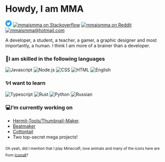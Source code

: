 # Howdy, I am MMA
<a href="https://twitter.com/mmaismma"><img alt="mmaismma on Twitter" width="20px" src="https://raw.githubusercontent.com/mmaismma/mmaismma/master/Twitter_Social_Icon_Circle_Color.png" /></a> 
<a href="https://stackoverflow.com.com/mmaismma"><img alt="mmaismma on Stackoverflow" width="20px" src="https://cdn.sstatic.net/Sites/stackoverflow/Img/apple-touch-icon.png?v=c78bd457575a" /></a> 
<a href="https://reddit.com/mmaismma"><img alt="mmaismma on Reddit" width="20px" src="https://img.icons8.com/color/48/000000/reddit.png"/></a> 
<a href="mailto:mmaismma@hotmail.com"><img alt="mmaismma@hotmail.com" width="20px" src="https://img.icons8.com/color/48/000000/email.png"/></a>

A developer, a student, a teacher, a gamer, a graphic designer and most importantly, a human. I think I am more of a brainer than a developer.

### 🧠I am skilled in the following languages  
<img src="https://img.icons8.com/color/48/000000/javascript.png" alt="Javascript" title="Javascript"> <img src="https://img.icons8.com/color/48/000000/nodejs.png" alt="Node.js" title="Node.js"/> <img src="https://img.icons8.com/color/48/000000/css3.png" alt="CSS" title="CSS"/> <img src="https://img.icons8.com/color/48/000000/html-5.png" alt="HTML" title="HTML"> <img src="https://img.icons8.com/offices/30/000000/abc.png" alt="English" title="English"/>

### ✨I want to learn  
<img src="https://img.icons8.com/color/48/000000/typescript.png" alt="Typescript"  title="Typescript"/> <img src="https://www.rust-lang.org/static/images/rust-logo-blk.svg" width="48" alt="Rust" title="Rust"/> <img src="https://img.icons8.com/color/48/000000/python.png" alt="Python" title="Python"/> <img src="https://img.icons8.com/fluent/48/000000/russian-federation-circular.png" alt="Russian" title="Russian"/>

### 💻I’m currently working on 
- [Hermit-Tools/Thumbnail-Maker](https://github.com/hermit-tools/Thumbnail-Maker).  
- [Beatmaker](https://github.com/mmaismma/beatmaker)
- [Cottontail](https://github.com/mmaismma/cottontail)
- Two top-secret mega projects!

<sub>
Oh yeah, did I mention that I play Minecraft, love animals and many of the icons here are from <a href="icons8.com">Icons8</a>?
</sub>

